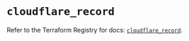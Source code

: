 # `cloudflare_record`

Refer to the Terraform Registry for docs: [`cloudflare_record`](https://registry.terraform.io/providers/cloudflare/cloudflare/4.47.0/docs/resources/record).
